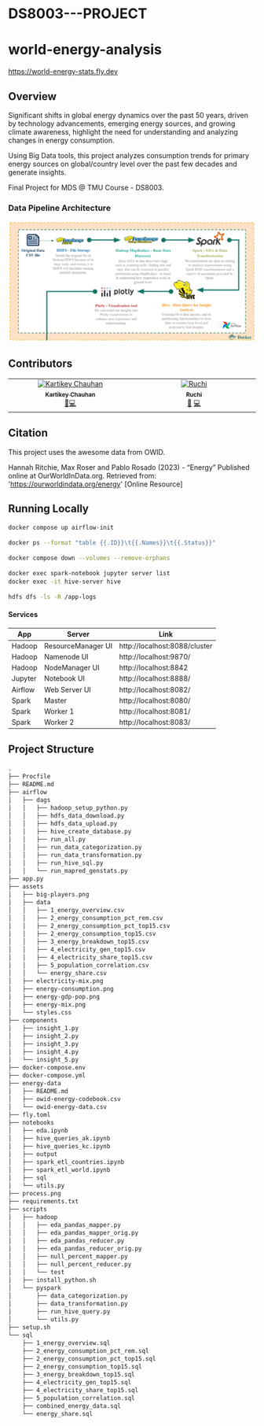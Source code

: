 # DS8003---PROJECT
# world-energy-analysis

https://world-energy-stats.fly.dev


## Overview
Significant shifts in global energy dynamics over the past 50 years, driven by technology advancements, emerging energy sources, and growing climate awareness, highlight the need for understanding and analyzing changes in energy consumption.

Using Big Data tools, this project analyzes consumption trends for primary energy sources on global/country level over the past few decades and generate insights.

Final Project for MDS @ TMU Course - DS8003. 

### Data Pipeline Architecture
![process](process.png)


## Contributors

<!-- ALL-CONTRIBUTORS-LIST:START - Do not remove or modify this section -->
<!-- prettier-ignore-start -->
<!-- markdownlint-disable -->
<table>
  <tbody>
    <tr>
      <td align="center" valign="top" width="14.28%"><a href="https://github.com/carteakey"><img src="https://avatars.githubusercontent.com/u/40712659?v=4" width="100px;" alt="Kartikey Chauhan"/><br /><sub><b>Kartikey Chauhan</b></sub></a><br /><a href="#data-carteakey" title="Data">🔣</a><a href="#code-carteakey" title="Code">💻</a></td>
      <td align="center" valign="top" width="14.28%"><a href="https://github.com/ruchithakor"><img src="https://avatars.githubusercontent.com/u/68530125?v=4?s=100" width="100px;" alt="Ruchi "/><br /><sub><b>Ruchi </b></sub></a><br /><a href="#data-ruchithakor" title="Data">🔣</a> <a href="#code-ruchithakor" title="Code">💻</a></td>
    </tr>
  </tbody>
</table>

<!-- markdownlint-restore -->
<!-- prettier-ignore-end -->

<!-- ALL-CONTRIBUTORS-LIST:END -->


## Citation
This project uses the awesome data from OWID.

Hannah Ritchie, Max Roser and Pablo Rosado (2023) - “Energy” Published online at OurWorldInData.org. Retrieved from: 'https://ourworldindata.org/energy' [Online Resource]


## Running Locally

```bash
docker compose up airflow-init
```

```bash
docker ps --format "table {{.ID}}\t{{.Names}}\t{{.Status}}"
```

```bash
docker compose down --volumes --remove-orphans
```

```bash
docker exec spark-notebook jupyter server list
docker exec -it hive-server hive
```

```bash
hdfs dfs -ls -R /app-logs
```

#### Services
| App     | Server             | Link                          |
| ------- | ------------------ | ----------------------------- |
| Hadoop  | ResourceManager UI | http://localhost:8088/cluster |
| Hadoop  | Namenode UI        | http://localhost:9870/        |
| Hadoop  | NodeManager UI     | http://localhost:8842         | 
| Jupyter | Notebook UI        | http://localhost:8888/        |
| Airflow  | Web Server UI      | http://localhost:8082/        |
| Spark   | Master             | http://localhost:8080/        |
| Spark   | Worker 1           | http://localhost:8081/        |
| Spark   | Worker 2           | http://localhost:8083/        |


## Project Structure
```~/world-energy-stats# tree --gitignore -L 3
.
├── Procfile
├── README.md
├── airflow
│   ├── dags
│   │   ├── hadoop_setup_python.py
│   │   ├── hdfs_data_download.py
│   │   ├── hdfs_data_upload.py
│   │   ├── hive_create_database.py
│   │   ├── run_all.py
│   │   ├── run_data_categorization.py
│   │   ├── run_data_transformation.py
│   │   ├── run_hive_sql.py
│   │   └── run_mapred_genstats.py
├── app.py
├── assets
│   ├── big-players.png
│   ├── data
│   │   ├── 1_energy_overview.csv
│   │   ├── 2_energy_consumption_pct_rem.csv
│   │   ├── 2_energy_consumption_pct_top15.csv
│   │   ├── 2_energy_consumption_top15.csv
│   │   ├── 3_energy_breakdown_top15.csv
│   │   ├── 4_electricity_gen_top15.csv
│   │   ├── 4_electricity_share_top15.csv
│   │   ├── 5_population_correlation.csv
│   │   └── energy_share.csv
│   ├── electricity-mix.png
│   ├── energy-consumption.png
│   ├── energy-gdp-pop.png
│   ├── energy-mix.png
│   └── styles.css
├── components
│   ├── insight_1.py
│   ├── insight_2.py
│   ├── insight_3.py
│   ├── insight_4.py
│   └── insight_5.py
├── docker-compose.env
├── docker-compose.yml
├── energy-data
│   ├── README.md
│   ├── owid-energy-codebook.csv
│   └── owid-energy-data.csv
├── fly.toml
├── notebooks
│   ├── eda.ipynb
│   ├── hive_queries_ak.ipynb
│   ├── hive_queries_kc.ipynb
│   ├── output
│   ├── spark_etl_countries.ipynb
│   ├── spark_etl_world.ipynb
│   ├── sql
│   └── utils.py
├── process.png
├── requirements.txt
├── scripts
│   ├── hadoop
│   │   ├── eda_pandas_mapper.py
│   │   ├── eda_pandas_mapper_orig.py
│   │   ├── eda_pandas_reducer.py
│   │   ├── eda_pandas_reducer_orig.py
│   │   ├── null_percent_mapper.py
│   │   ├── null_percent_reducer.py
│   │   └── test
│   ├── install_python.sh
│   └── pyspark
│       ├── data_categorization.py
│       ├── data_transformation.py
│       ├── run_hive_query.py
│       └── utils.py
├── setup.sh
└── sql
    ├── 1_energy_overview.sql
    ├── 2_energy_consumption_pct_rem.sql
    ├── 2_energy_consumption_pct_top15.sql
    ├── 2_energy_consumption_top15.sql
    ├── 3_energy_breakdown_top15.sql
    ├── 4_electricity_gen_top15.sql
    ├── 4_electricity_share_top15.sql
    ├── 5_population_correlation.sql
    ├── combined_energy_data.sql
    └── energy_share.sql
```

